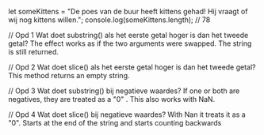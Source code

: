 let someKittens = "De poes van de buur heeft kittens gehad! Hij vraagt of wij nog kittens willen.";
console.log(someKittens.length);
// 78



// Opd 1
 Wat doet substring() als het eerste getal hoger is dan het tweede getal?
The effect works as if the two arguments were swapped. The string is still returned.


// Opd 2
Wat doet slice() als het eerste getal hoger is dan het tweede getal?
This method returns an empty string.


// Opd 3
Wat doet substring() bij negatieve waardes?
If one or both are negatives, they are treated as a "0" . This also works with NaN.


// Opd 4
Wat doet slice() bij negatieve waardes?
With Nan it treats it as a "0". Starts at the end of the string and starts counting backwards
